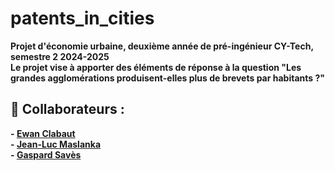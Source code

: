 # patents_in_cities

**Projet d'économie urbaine, deuxième année de pré-ingénieur CY-Tech, semestre 2 2024-2025**  
**Le projet vise à apporter des éléments de réponse à la question "Les grandes agglomérations produisent-elles plus de brevets par habitants ?"**

## :handshake: Collaborateurs :
**- [Ewan Clabaut](https://github.com/Clab-ewan)**  
**- [Jean-Luc Maslanka](https://github.com/JEAN-LUC7)**  
**- [Gaspard Savès](https://github.com/gaspardsaves)**

